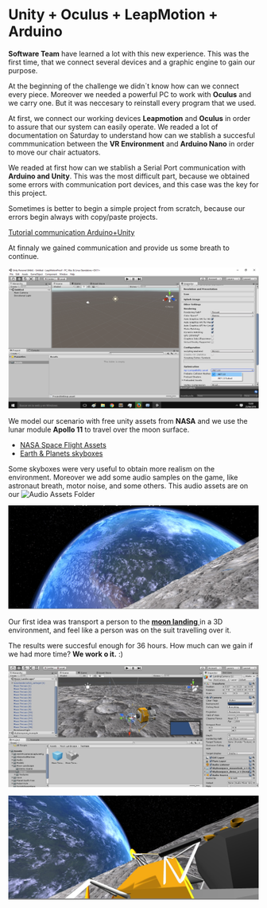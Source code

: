 # Unity + Oculus + LeapMotion + Arduino

<b>Software Team</b> have learned a lot with this new experience. This was the first time, that we connect several devices and a graphic engine to gain our purpose.

At the beginning of the challenge we didn´t know how can we connect every piece. Moreover we needed a powerful PC to work with <b>Oculus</b> and we carry one. But it was neccesary to reinstall every program that we used.

At first, we connect our working devices <b>Leapmotion</b> and <b>Oculus</b> in order to assure that our system can easily operate.
We readed a lot of documentation on Saturday to understand how can we stablish a succesful commmunication between the <b>VR Environment</b> and <b>Arduino Nano</b> in order to move our chair actuators.

We readed at first how can we stablish a Serial Port communication with <b>Arduino and Unity</b>. This was the most difficult part, because we obtained some errors with communication port devices, and this case was the key for this project.

Sometimes is better to begin a simple project from scratch, because our errors begin always with copy/paste projects.

<a href="http://www.alanzucconi.com/2015/10/07/how-to-integrate-arduino-with-unity/">Tutorial communication Arduino+Unity</a>

At finnaly we gained communication and provide us some breath to continue.

<p align="center">
  <img  src="Unity/images/ConfigArduinity.png" width="700"/>
</p>

We model our scenario with free unity assets from <b>NASA</b> and we use the lunar module <b>Apollo 11</b> to travel over the moon surface.
<ul>

<li><a href="https://www.assetstore.unity3d.com/en/#!/content/756">NASA Space Flight Assets</a></li>
<li><a href="https://www.assetstore.unity3d.com/en/#!/content/53752">Earth & Planets skyboxes</a></li>
</ul>

Some skyboxes were very useful to obtain more realism on the environment. Moreover we add some audio samples on the game, like astronaut breath, motor noise, and some others. 
This audio assets are on our ![Audio Assets Folder](https://github.com/dlabs-co/XSpace/tree/master/Software/Unity/AudioAssets)

<p align="center">
  <img  src="Unity/images/MoonEarth.jpg" width="700"/>
</p>

Our first idea was transport a person to the <a href="https://www.youtube.com/watch?v=sTBIr65cL_E"><b>moon landing</b> </a> in a 3D environment, and feel like a person was on the suit travelling over it.

The results were succesful enough for 36 hours. How much can we gain if we had more time? <b>We work o it.</b>   :) 

<p align="center">
  <img  src="Unity/images/unityScenario.jpg" width="700"/>
</p>

<p align="center">
  <img  src="Unity/images/LunarModule.jpg" width="700"/>
</p>
